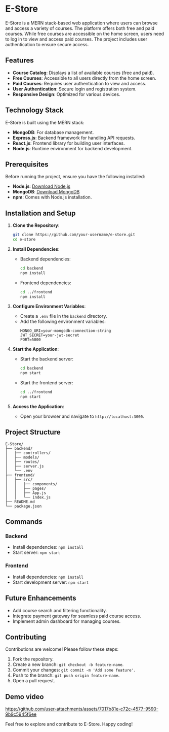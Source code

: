 # E-Store

E-Store is a MERN stack-based web application where users can browse and access a variety of courses. The platform offers both free and paid courses. While free courses are accessible on the home screen, users need to log in to view and access paid courses. The project includes user authentication to ensure secure access.

## Features

- **Course Catalog**: Displays a list of available courses (free and paid).
- **Free Courses**: Accessible to all users directly from the home screen.
- **Paid Courses**: Requires user authentication to view and access.
- **User Authentication**: Secure login and registration system.
- **Responsive Design**: Optimized for various devices.

## Technology Stack

E-Store is built using the MERN stack:

- **MongoDB**: For database management.
- **Express.js**: Backend framework for handling API requests.
- **React.js**: Frontend library for building user interfaces.
- **Node.js**: Runtime environment for backend development.

## Prerequisites

Before running the project, ensure you have the following installed:

- **Node.js**: [Download Node.js](https://nodejs.org/)
- **MongoDB**: [Download MongoDB](https://www.mongodb.com/try/download/community)
- **npm**: Comes with Node.js installation.

## Installation and Setup

1. **Clone the Repository**:
   ```bash
   git clone https://github.com/your-username/e-store.git
   cd e-store
   ```

2. **Install Dependencies**:
   - Backend dependencies:
     ```bash
     cd backend
     npm install
     ```
   - Frontend dependencies:
     ```bash
     cd ../frontend
     npm install
     ```

3. **Configure Environment Variables**:
   - Create a `.env` file in the `backend` directory.
   - Add the following environment variables:
     ```env
     MONGO_URI=your-mongodb-connection-string
     JWT_SECRET=your-jwt-secret
     PORT=5000
     ```

4. **Start the Application**:
   - Start the backend server:
     ```bash
     cd backend
     npm start
     ```
   - Start the frontend server:
     ```bash
     cd ../frontend
     npm start
     ```

5. **Access the Application**:
   - Open your browser and navigate to `http://localhost:3000`.

## Project Structure

```
E-Store/
├── backend/
│   ├── controllers/
│   ├── models/
│   ├── routes/
│   ├── server.js
│   └── .env
├── frontend/
│   ├── src/
│   │   ├── components/
│   │   ├── pages/
│   │   ├── App.js
│   │   └── index.js
├── README.md
└── package.json
```

## Commands

### Backend
- Install dependencies: `npm install`
- Start server: `npm start`

### Frontend
- Install dependencies: `npm install`
- Start development server: `npm start`

## Future Enhancements

- Add course search and filtering functionality.
- Integrate payment gateway for seamless paid course access.
- Implement admin dashboard for managing courses.

## Contributing

Contributions are welcome! Please follow these steps:

1. Fork the repository.
2. Create a new branch: `git checkout -b feature-name`.
3. Commit your changes: `git commit -m 'Add some feature'`.
4. Push to the branch: `git push origin feature-name`.
5. Open a pull request.

## Demo video


https://github.com/user-attachments/assets/7017b81e-c72c-4577-9590-9b9c5945f6ee



Feel free to explore and contribute to E-Store. Happy coding!

